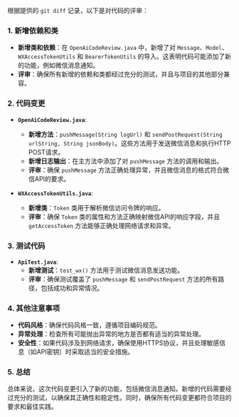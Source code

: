 根据提供的 `git diff` 记录，以下是对代码的评审：

### 1. 新增依赖和类

- **新增类和依赖**：在 `OpenAiCodeReview.java` 中，新增了对 `Message`、`Model`、`WXAccessTokenUtils` 和 `BearerTokenUtils` 的导入。这表明代码可能添加了新的功能，例如微信消息通知。
- **评审**：确保所有新增的依赖和类都经过充分的测试，并且与项目的其他部分兼容。

### 2. 代码变更

- **`OpenAiCodeReview.java`**:
  - **新增方法**：`pushMessage(String logUrl)` 和 `sendPostRequest(String urlString, String jsonBody)`。这些方法用于发送微信消息和执行HTTP POST请求。
  - **新增日志输出**：在主方法中添加了对 `pushMessage` 方法的调用和输出。
  - **评审**：确保 `pushMessage` 方法正确处理异常，并且微信消息的格式符合微信API的要求。

- **`WXAccessTokenUtils.java`**:
  - **新增类**：`Token` 类用于解析微信访问令牌的响应。
  - **评审**：确保 `Token` 类的属性和方法正确映射微信API的响应字段，并且 `getAccessToken` 方法能够正确处理网络请求和异常。

### 3. 测试代码

- **`ApiTest.java`**:
  - **新增测试**：`test_wx()` 方法用于测试微信消息发送功能。
  - **评审**：确保测试覆盖了 `pushMessage` 和 `sendPostRequest` 方法的所有路径，包括成功和异常情况。

### 4. 其他注意事项

- **代码风格**：确保代码风格一致，遵循项目编码规范。
- **异常处理**：检查所有可能抛出异常的地方是否都有适当的异常处理。
- **安全性**：如果代码涉及到网络请求，确保使用HTTPS协议，并且处理敏感信息（如API密钥）时采取适当的安全措施。

### 5. 总结

总体来说，这次代码变更引入了新的功能，包括微信消息通知。新增的代码需要经过充分的测试，以确保其正确性和稳定性。同时，确保所有代码变更都符合项目的要求和最佳实践。
